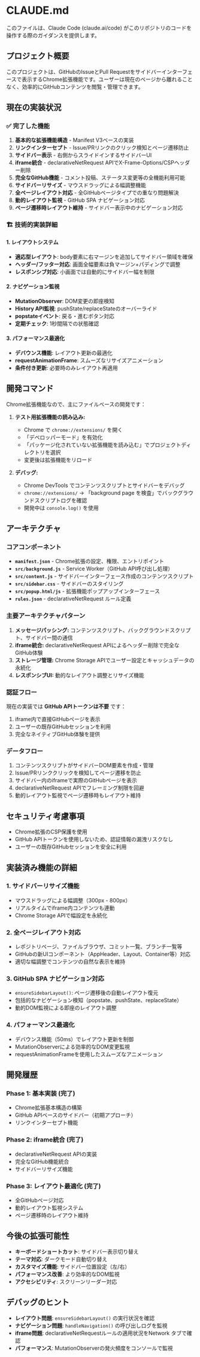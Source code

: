 # CLAUDE.md

このファイルは、Claude Code (claude.ai/code) がこのリポジトリのコードを操作する際のガイダンスを提供します。

## プロジェクト概要

このプロジェクトは、GitHubのIssueとPull Requestをサイドバーインターフェースで表示するChrome拡張機能です。ユーザーは現在のページから離れることなく、効率的にGitHubコンテンツを閲覧・管理できます。

## 現在の実装状況

### ✅ 完了した機能
1. **基本的な拡張機能構造** - Manifest V3ベースの実装
2. **リンクインターセプト** - Issue/PRリンクのクリック検知とページ遷移防止
3. **サイドバー表示** - 右側からスライドインするサイドバーUI
4. **iframe統合** - declarativeNetRequest APIでX-Frame-Options/CSPヘッダー削除
5. **完全なGitHub機能** - コメント投稿、ステータス変更等の全機能利用可能
6. **サイドバーリサイズ** - マウスドラッグによる幅調整機能
7. **全ページレイアウト対応** - 全GitHubページタイプでの重なり問題解決
8. **動的レイアウト監視** - GitHub SPA ナビゲーション対応
9. **ページ遷移時レイアウト維持** - サイドバー表示中のナビゲーション対応

### 🏗️ 技術的実装詳細

#### 1. レイアウトシステム
- **適応型レイアウト**: body要素に右マージンを追加してサイドバー領域を確保
- **ヘッダー/フッター対応**: 画面全幅要素は負マージン+パディングで調整
- **レスポンシブ対応**: 小画面では自動的にサイドバー幅を制限

#### 2. ナビゲーション監視
- **MutationObserver**: DOM変更の即座検知
- **History API監視**: pushState/replaceStateのオーバーライド
- **popstateイベント**: 戻る・進むボタン対応
- **定期チェック**: 1秒間隔での状態確認

#### 3. パフォーマンス最適化
- **デバウンス機能**: レイアウト更新の最適化
- **requestAnimationFrame**: スムーズなリサイズアニメーション
- **条件付き更新**: 必要時のみレイアウト再適用

## 開発コマンド

Chrome拡張機能なので、主にファイルベースの開発です：

1. **テスト用拡張機能の読み込み:**
   - Chrome で `chrome://extensions/` を開く
   - 「デベロッパーモード」を有効化
   - 「パッケージ化されていない拡張機能を読み込む」でプロジェクトディレクトリを選択
   - 変更後は拡張機能をリロード

2. **デバッグ:**
   - Chrome DevTools でコンテンツスクリプトとサイドバーをデバッグ
   - `chrome://extensions/` → 「background page を検査」でバックグラウンドスクリプトログを確認
   - 開発中は `console.log()` を使用

## アーキテクチャ

### コアコンポーネント

- **`manifest.json`** - Chrome拡張の設定、権限、エントリポイント
- **`src/background.js`** - Service Worker（GitHub API呼び出し処理）
- **`src/content.js`** - サイドバーインターフェース作成のコンテンツスクリプト
- **`src/sidebar.css`** - サイドバーのスタイリング
- **`src/popup.html/js`** - 拡張機能ポップアップインターフェース
- **`rules.json`** - declarativeNetRequest ルール定義

### 主要アーキテクチャパターン

1. **メッセージパッシング:** コンテンツスクリプト、バックグラウンドスクリプト、サイドバー間の通信
2. **iframe統合:** declarativeNetRequest APIによるヘッダー削除で完全なGitHub体験
3. **ストレージ管理:** Chrome Storage APIでユーザー設定とキャッシュデータの永続化
4. **レスポンシブUI:** 動的なレイアウト調整とリサイズ機能

### 認証フロー

現在の実装では **GitHub APIトークンは不要** です：
1. iframe内で直接GitHubページを表示
2. ユーザーの既存GitHubセッションを利用
3. 完全なネイティブGitHub体験を提供

### データフロー

1. コンテンツスクリプトがサイドバーDOM要素を作成・管理
2. Issue/PRリンククリックを検知してページ遷移を防止
3. サイドバー内のiframeで実際のGitHubページを表示
4. declarativeNetRequest APIでフレーミング制限を回避
5. 動的レイアウト監視でページ遷移時もレイアウト維持

## セキュリティ考慮事項

- Chrome拡張のCSP保護を使用
- GitHub APIトークンを使用しないため、認証情報の漏洩リスクなし
- ユーザーの既存GitHubセッションを安全に利用

## 実装済み機能の詳細

### 1. サイドバーリサイズ機能
- マウスドラッグによる幅調整（300px - 800px）
- リアルタイムでiframe内コンテンツも連動
- Chrome Storage APIで幅設定を永続化

### 2. 全ページレイアウト対応
- レポジトリページ、ファイルブラウザ、コミット一覧、ブランチ一覧等
- GitHubの新UIコンポーネント（AppHeader、Layout、Container等）対応
- 適切な幅調整でコンテンツの自然な表示を維持

### 3. GitHub SPA ナビゲーション対応
- `ensureSidebarLayout()`: ページ遷移後の自動レイアウト復元
- 包括的なナビゲーション検知（popstate、pushState、replaceState）
- 動的DOM監視による即座のレイアウト調整

### 4. パフォーマンス最適化
- デバウンス機能（50ms）でレイアウト更新を制御
- MutationObserverによる効率的なDOM変更監視
- requestAnimationFrameを使用したスムーズなアニメーション

## 開発履歴

### Phase 1: 基本実装 (完了)
- Chrome拡張基本構造の構築
- GitHub APIベースのサイドバー（初期アプローチ）
- リンクインターセプト機能

### Phase 2: iframe統合 (完了)
- declarativeNetRequest APIの実装
- 完全なGitHub機能統合
- サイドバーリサイズ機能

### Phase 3: レイアウト最適化 (完了)
- 全GitHubページ対応
- 動的レイアウト監視システム
- ページ遷移時のレイアウト維持

## 今後の拡張可能性

- **キーボードショートカット**: サイドバー表示切り替え
- **テーマ対応**: ダークモード自動切り替え
- **カスタマイズ機能**: サイドバー位置設定（左/右）
- **パフォーマンス改善**: より効率的なDOM監視
- **アクセシビリティ**: スクリーンリーダー対応

## デバッグのヒント

- **レイアウト問題**: `ensureSidebarLayout()` の実行状況を確認
- **ナビゲーション問題**: `handleNavigation()` の呼び出しログを監視
- **iframe問題**: declarativeNetRequestルールの適用状況をNetwork タブで確認
- **パフォーマンス**: MutationObserverの発火頻度をコンソールで監視